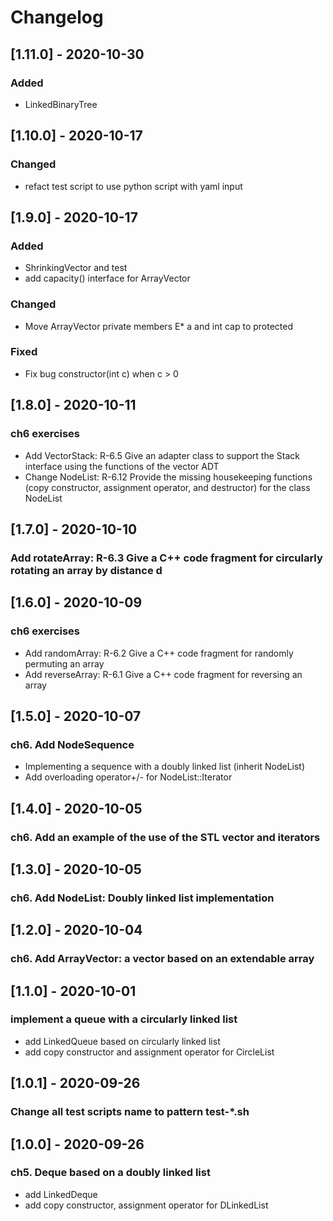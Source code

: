 # Changelog

## [1.11.0] - 2020-10-30
### Added
- LinkedBinaryTree

## [1.10.0] - 2020-10-17
### Changed
- refact test script to use python script with yaml input

## [1.9.0] - 2020-10-17
### Added
- ShrinkingVector and test
- add capacity() interface for ArrayVector
### Changed
- Move ArrayVector private members E* a and int cap to protected
### Fixed
- Fix bug constructor(int c) when c > 0

## [1.8.0] - 2020-10-11
### ch6 exercises
- Add VectorStack: R-6.5 Give an adapter class to support the Stack interface using the functions of the vector ADT
- Change NodeList: R-6.12 Provide the missing housekeeping functions (copy constructor, assignment operator, and destructor) for the class NodeList

## [1.7.0] - 2020-10-10
### Add rotateArray: R-6.3 Give a C++ code fragment for circularly rotating an array by distance d

## [1.6.0] - 2020-10-09
### ch6 exercises
- Add randomArray: R-6.2 Give a C++ code fragment for randomly permuting an array
- Add reverseArray: R-6.1 Give a C++ code fragment for reversing an array

## [1.5.0] - 2020-10-07
### ch6. Add NodeSequence
- Implementing a sequence with a doubly linked list (inherit NodeList) 
- Add overloading operator+/- for NodeList<E>::Iterator

## [1.4.0] - 2020-10-05
### ch6. Add an example of the use of the STL vector and iterators

## [1.3.0] - 2020-10-05
### ch6. Add NodeList: Doubly linked list implementation

## [1.2.0] - 2020-10-04
### ch6. Add ArrayVector: a vector based on an extendable array

## [1.1.0] - 2020-10-01
### implement a queue with a circularly linked list
- add LinkedQueue based on circularly linked list
- add copy constructor and assignment operator for CircleList

## [1.0.1] - 2020-09-26
### Change all test scripts name to pattern test-*.sh

## [1.0.0] - 2020-09-26
### ch5. Deque based on a doubly linked list
- add LinkedDeque
- add copy constructor, assignment operator for DLinkedList
